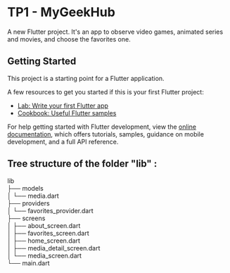 # TP1 - MyGeekHub

A new Flutter project.
It's an app to observe video games, animated series and movies, and choose the favorites one.

## Getting Started

This project is a starting point for a Flutter application.

A few resources to get you started if this is your first Flutter project:

- [Lab: Write your first Flutter app](https://docs.flutter.dev/get-started/codelab)
- [Cookbook: Useful Flutter samples](https://docs.flutter.dev/cookbook)

For help getting started with Flutter development, view the
[online documentation](https://docs.flutter.dev/), which offers tutorials,
samples, guidance on mobile development, and a full API reference.

## Tree structure of the folder "lib" : 

lib\
├── models\
│   └── media.dart\
├── providers\
│   └── favorites_provider.dart\
├── screens\
│   ├── about_screen.dart\
│   ├── favorites_screen.dart\
│   ├── home_screen.dart\
│   ├── media_detail_screen.dart\
│   └── media_screen.dart\
└── main.dart



